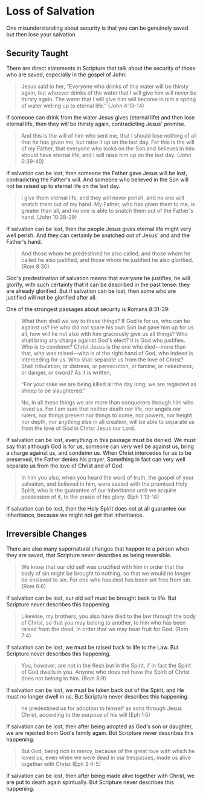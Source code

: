 # Loss of Salvation

One misunderstanding about security is that you can be genuinely saved but then lose your salvation.

## Security Taught
There are direct statements in Scripture that talk about the security of those who are saved, especially in the gospel of John:

> Jesus said to her, “Everyone who drinks of this water will be thirsty again, but whoever drinks of the water that I will give him will never be thirsty again.
> The water that I will give him will become in him a spring of water welling up to eternal life.”
(John 4:13-14)

If someone can drink from the water Jesus gives (eternal life) and then lose eternal life, then they *will* be thirsty again, contradicting Jesus' promise.

> And this is the will of him who sent me, that I should lose nothing of all that he has given me, but raise it up on the last day.
> For this is the will of my Father, that everyone who looks on the Son and believes in him should have eternal life, and I will raise him up on the last day.
> (John 6:39-40)

If salvation can be lost, then someone the Father gave Jesus will be lost, contradicting the Father's will. And someone who believed in the Son will not be raised up to eternal life on the last day.

> I give them eternal life, and they will never perish, and no one will snatch them out of my hand.
> My Father, who has given them to me, is greater than all, and no one is able to snatch them out of the Father's hand.
> (John 10:28-29)

If salvation can be lost, then the people Jesus gives eternal life might very well perish. And they can certainly be snatched out of Jesus' and and the Father's hand.

> And those whom he predestined he also called, and those whom he called he also justified, and those whom he justified he also glorified. (Rom 8:30)

God's predestination of salvation means that everyone he justifies, he will glorify, with such certainty that it can be described in the past tense: they are already glorified. But if salvation can be lost, then some who are justified will not be glorified after all.

One of the strongest passages about security is Romans 8:31-39:

> What then shall we say to these things?
> If God is for us, who can be against us?
> He who did not spare his own Son but gave him up for us all, how will he not also with him graciously give us all things?
> Who shall bring any charge against God's elect?
> It is God who justifies.
> Who is to condemn?
> Christ Jesus is the one who died—more than that, who was raised—who is at the right hand of God, who indeed is interceding for us.
> Who shall separate us from the love of Christ?
> Shall tribulation, or distress, or persecution, or famine, or nakedness, or danger, or sword? As it is written,
>
> “For your sake we are being killed all the day long;
> we are regarded as sheep to be slaughtered.”
>
> No, in all these things we are more than conquerors through him who loved us.
> For I am sure that neither death nor life, nor angels nor rulers, nor things present nor things to come, nor powers, nor height nor depth, nor anything else in all creation, will be able to separate us from the love of God in Christ Jesus our Lord.

If salvation can be lost, everything in this passage must be denied. We must say that although God is for us, someone can very well be against us, bring a charge against us, and condemn us. When Christ intercedes for us to be preserved, the Father denies his prayer. Something in fact can very well separate us from the love of Christ and of God.

> In him you also, when you heard the word of truth, the gospel of your salvation, and believed in him, were sealed with the promised Holy Spirit, who is the guarantee of our inheritance until we acquire possession of it, to the praise of his glory. (Eph 1:13-14)

If salvation can be lost, then the Holy Spirit does not at all guarantee our inheritance, because we might not get that inheritance.

## Irreversible Changes
There are also many supernatural changes that happen to a person when they are saved, that Scripture never describes as being reversible.

> We know that our old self was crucified with him in order that the body of sin might be brought to nothing, so that we would no longer be enslaved to sin. For one who has died has been set free from sin. (Rom 6:6)

If salvation can be lost, our old self must be brought back to life. But Scripture never describes this happening.

> Likewise, my brothers, you also have died to the law through the body of Christ, so that you may belong to another, to him who has been raised from the dead, in order that we may bear fruit for God. (Rom 7:4)

If salvation can be lost, we must be raised back to life to the Law. But Scripture never describes this happening.

> You, however, are not in the flesh but in the Spirit, if in fact the Spirit of God dwells in you. Anyone who does not have the Spirit of Christ does not belong to him. (Rom 8:9)

If salvation can be lost, we must be taken back out of the Spirit, and He must no longer dwell in us. But Scripture never describes this happening.

> he predestined us for adoption to himself as sons through Jesus Christ, according to the purpose of his will (Eph 1:5)

If salvation can be lost, then after being adopted as God's son or daughter, we are rejected from God's family again. But Scripture never describes this happening.

> But God, being rich in mercy, because of the great love with which he loved us, even when we were dead in our trespasses, made us alive together with Christ (Eph 2:4-5)

If salvation can be lost, then after being made alive together with Christ, we are put to death again spiritually. But Scripture never describes this happening.
